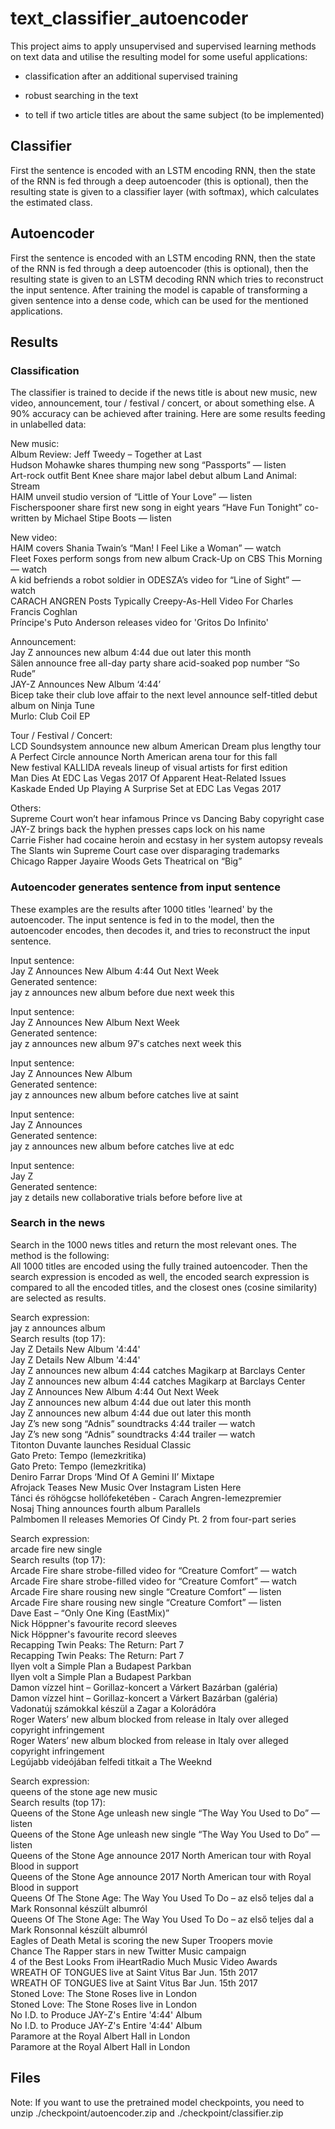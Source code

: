 # text_classifier_autoencoder

This project aims to apply unsupervised and supervised learning methods on text data and utilise the resulting model for some useful applications:

* classification after an additional supervised training

* robust searching in the text

* to tell if two article titles are about the same subject (to be implemented)

## Classifier

First the sentence is encoded with an LSTM encoding RNN, then the state of the RNN is fed through a deep autoencoder (this is optional), then the resulting state is given to a classifier layer (with softmax), which calculates the estimated class.

## Autoencoder

First the sentence is encoded with an LSTM encoding RNN, then the state of the RNN is fed through a deep autoencoder (this is optional), then the resulting state is given to an LSTM decoding RNN which tries to reconstruct the input sentence. After training the model is capable of transforming a given sentence into a dense code, which can be used for the mentioned applications.

## Results

### Classification

The classifier is trained to decide if the news title is about new music, new video, announcement, tour / festival / concert, or about something else. A 90% accuracy can be achieved after training. Here are some results feeding in unlabelled data:

New music: <br />
Album Review: Jeff Tweedy – Together at Last <br />
Hudson Mohawke shares thumping new song “Passports” — listen <br />
Art-rock outfit Bent Knee share major label debut album Land Animal: Stream <br />
HAIM unveil studio version of “Little of Your Love” — listen <br />
Fischerspooner share first new song in eight years “Have Fun Tonight” co-written by Michael Stipe Boots — listen

New video: <br />
HAIM covers Shania Twain’s “Man! I Feel Like a Woman” — watch <br />
Fleet Foxes perform songs from new album Crack-Up on CBS This Morning — watch <br />
A kid befriends a robot soldier in ODESZA’s video for “Line of Sight” — watch <br />
CARACH ANGREN Posts Typically Creepy-As-Hell Video For Charles Francis Coghlan <br />
Príncipe's Puto Anderson releases video for 'Gritos Do Infinito'

Announcement: <br />
Jay Z announces new album 4:44 due out later this month <br />
Sälen announce free all-day party share acid-soaked pop number “So Rude” <br />
JAY-Z Announces New Album ‘4:44’ <br />
Bicep take their club love affair to the next level announce self-titled debut album on Ninja Tune <br />
Murlo: Club Coil EP

Tour / Festival / Concert: <br />
LCD Soundsystem announce new album American Dream plus lengthy tour <br />
A Perfect Circle announce North American arena tour for this fall <br />
New festival KALLIDA reveals lineup of visual artists for first edition <br />
Man Dies At EDC Las Vegas 2017 Of Apparent Heat-Related Issues <br />
Kaskade Ended Up Playing A Surprise Set at EDC Las Vegas 2017

Others: <br />
Supreme Court won’t hear infamous Prince vs Dancing Baby copyright case <br />
JAY-Z brings back the hyphen presses caps lock on his name <br />
Carrie Fisher had cocaine heroin and ecstasy in her system autopsy reveals <br />
The Slants win Supreme Court case over disparaging trademarks <br />
Chicago Rapper Jayaire Woods Gets Theatrical on “Big”

### Autoencoder generates sentence from input sentence

These examples are the results after 1000 titles 'learned' by the autoencoder. The input sentence is fed in to the model, then the autoencoder encodes, then decodes it, and tries to reconstruct the input sentence.

Input sentence: <br />
Jay Z Announces New Album 4:44 Out Next Week <br />
Generated sentence: <br />
jay z announces new album before due next week this

Input sentence: <br />
Jay Z Announces New Album Next Week <br />
Generated sentence: <br />
jay z announces new album 97′s catches next week this

Input sentence: <br />
Jay Z Announces New Album <br />
Generated sentence: <br />
jay z announces new album before catches live at saint

Input sentence: <br />
Jay Z Announces <br />
Generated sentence: <br />
jay z announces new album before catches live at edc

Input sentence: <br />
Jay Z <br />
Generated sentence: <br />
jay z details new collaborative trials before before live at

### Search in the news

Search in the 1000 news titles and return the most relevant ones. The method is the following: <br />
All 1000 titles are encoded using the fully trained autoencoder. Then the search expression is encoded as well, the encoded search expression is compared to all the encoded titles, and the closest ones (cosine similarity) are selected as results.

Search expression: <br />
jay z announces album <br />
Search results (top 17): <br />
Jay Z Details New Album '4:44' <br />
Jay Z Details New Album '4:44' <br />
Jay Z announces new album 4:44 catches Magikarp at Barclays Center <br />
Jay Z announces new album 4:44 catches Magikarp at Barclays Center <br />
Jay Z Announces New Album 4:44 Out Next Week <br />
Jay Z announces new album 4:44 due out later this month <br />
Jay Z announces new album 4:44 due out later this month <br />
Jay Z’s new song “Adnis” soundtracks 4:44 trailer — watch <br />
Jay Z’s new song “Adnis” soundtracks 4:44 trailer — watch <br />
Titonton Duvante launches Residual Classic <br />
Gato Preto: Tempo (lemezkritika) <br />
Gato Preto: Tempo (lemezkritika) <br />
Deniro Farrar Drops ‘Mind Of A Gemini II’ Mixtape <br />
Afrojack Teases New Music Over Instagram Listen Here <br />
Tánci és röhögcse hollófeketében - Carach Angren-lemezpremier <br />
Nosaj Thing announces fourth album Parallels <br />
Palmbomen II releases Memories Of Cindy Pt. 2 from four-part series <br />

Search expression: <br />
arcade fire new single <br />
Search results (top 17): <br />
Arcade Fire share strobe-filled video for “Creature Comfort” — watch <br />
Arcade Fire share strobe-filled video for “Creature Comfort” — watch <br />
Arcade Fire share rousing new single “Creature Comfort” — listen <br />
Arcade Fire share rousing new single “Creature Comfort” — listen <br />
Dave East – “Only One King (EastMix)” <br />
Nick Höppner's favourite record sleeves <br />
Nick Höppner's favourite record sleeves <br />
Recapping Twin Peaks: The Return: Part 7 <br />
Recapping Twin Peaks: The Return: Part 7 <br />
Ilyen volt a Simple Plan a Budapest Parkban <br />
Ilyen volt a Simple Plan a Budapest Parkban <br />
Damon vízzel hint – Gorillaz-koncert a Várkert Bazárban (galéria) <br />
Damon vízzel hint – Gorillaz-koncert a Várkert Bazárban (galéria) <br />
Vadonatúj számokkal készül a Zagar a Kolorádóra <br />
Roger Waters’ new album blocked from release in Italy over alleged copyright infringement <br />
Roger Waters’ new album blocked from release in Italy over alleged copyright infringement <br />
Legújabb videójában felfedi titkait a The Weeknd <br />

Search expression: <br />
queens of the stone age new music <br />
Search results (top 17): <br />
Queens of the Stone Age unleash new single “The Way You Used to Do” — listen <br />
Queens of the Stone Age unleash new single “The Way You Used to Do” — listen <br />
Queens of the Stone Age announce 2017 North American tour with Royal Blood in support <br />
Queens of the Stone Age announce 2017 North American tour with Royal Blood in support <br />
Queens Of The Stone Age: The Way You Used To Do – az első teljes dal a Mark Ronsonnal készült albumról <br />
Queens Of The Stone Age: The Way You Used To Do – az első teljes dal a Mark Ronsonnal készült albumról <br />
Eagles of Death Metal is scoring the new Super Troopers movie <br />
Chance The Rapper stars in new Twitter Music campaign <br />
4 of the Best Looks From iHeartRadio Much Music Video Awards <br />
WREATH OF TONGUES live at Saint Vitus Bar Jun. 15th 2017 <br />
WREATH OF TONGUES live at Saint Vitus Bar Jun. 15th 2017 <br />
Stoned Love: The Stone Roses live in London <br />
Stoned Love: The Stone Roses live in London <br />
No I.D. to Produce JAY-Z's Entire '4:44' Album <br />
No I.D. to Produce JAY-Z's Entire '4:44' Album <br />
Paramore at the Royal Albert Hall in London <br />
Paramore at the Royal Albert Hall in London <br />

## Files

Note: If you want to use the pretrained model checkpoints, you need to unzip ./checkpoint/autoencoder.zip and ./checkpoint/classifier.zip
